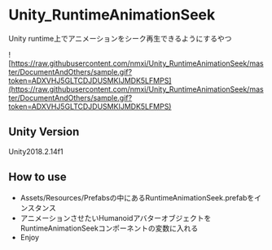 # Unity_RuntimeAnimationSeek
Unity runtime上でアニメーションをシーク再生できるようにするやつ

![https://raw.githubusercontent.com/nmxi/Unity_RuntimeAnimationSeek/master/DocumentAndOthers/sample.gif?token=ADXVHJ5GLTCDJDUSMKIJMDK5LFMPS](https://raw.githubusercontent.com/nmxi/Unity_RuntimeAnimationSeek/master/DocumentAndOthers/sample.gif?token=ADXVHJ5GLTCDJDUSMKIJMDK5LFMPS)

## Unity Version

Unity2018.2.14f1

## How to use

- Assets/Resources/Prefabsの中にあるRuntimeAnimationSeek.prefabをインスタンス
- アニメーションさせたいHumanoidアバターオブジェクトをRuntimeAnimationSeekコンポーネントの変数に入れる
- Enjoy
